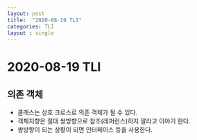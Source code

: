 ```yaml
---
layout: post
title:  "2020-08-19 TLI"
categories: TLI
layout : single
---
```


# 2020-08-19 TLI

## 의존 객체
- 클래스는 상호 크로스로 의존 객체가 될 수 있다.
- 객체지향은 절대 쌍방향으로 참조(레퍼런스)하지 말라고 이야기 한다.
- 쌍방향이 되는 상황이 되면 인터페이스 등을 사용한다.
